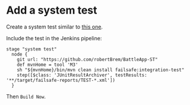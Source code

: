 # Add a system test
Create a system test similar to [this one](https://github.com/robertBrem/BattleApp-ST).  

Include the test in the Jenkins pipeline:
```
stage "system test"
  node {
    git url: "https://github.com/robertBrem/BattleApp-ST"
    def mvnHome = tool 'M3'
    sh "${mvnHome}/bin/mvn clean install failsafe:integration-test"
    step([$class: 'JUnitResultArchiver', testResults: '**/target/failsafe-reports/TEST-*.xml'])
  }
```

Then `Build Now`.